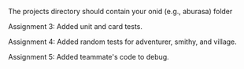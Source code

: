 The projects directory should contain your onid (e.g., aburasa) folder 

Assignment 3: Added unit and card tests.

Assignment 4: Added random tests for adventurer, smithy, and village.

Assignment 5: Added teammate's code to debug.
